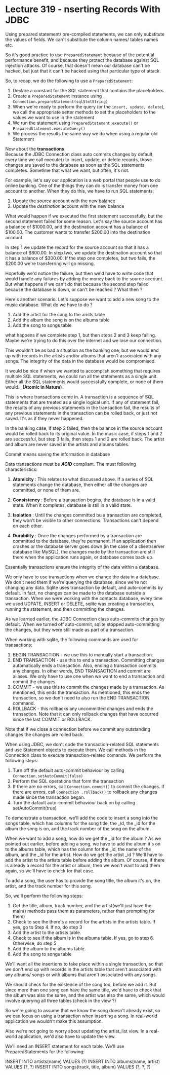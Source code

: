 # Lecture 319 - nserting Records With JDBC

Using prepared statement/ pre-compiled statements, we can only substitute the values of fields.
We can't substitute the column names/ tables names etc.

So it's good practice to use `PreparedStatement` because of the potential performance benefit, and because they 
protect the database against SQL injection attacks. Of course, that doesn't mean our database can't be hacked, but 
just that it can't be hacked using that particular type of attack.

So, to recap, we do the following to use a `PreparedStatement`: <br/>
1. Declare a constant for the SQL statement that contains the placeholders
2. Create a `PreparedStatement` instance using `Connection.prepareStatement(sqlStmtString)`
3. When we're ready to perform the query (or the `insert, update, delete`), we call the appropriate setter methods to 
set the placeholders to the values we want to use in the statement
4. We run the statement using `PreparedStatement.execute()` or `PreparedStatement.executeQuery()`
5. We process the results the same way we do when using a regular old Statement

Now about the **transactions**.<br/>
Because the JDBC Connection class auto commits changes by default, every time we call execute() to insert, update, or
delete records, those changes are saved to the database as soon as the SQL statements completes. Sometime that what 
we want, but often, it's not. 
 
For example, let's say our application is a web portal that people use to do online banking. One of the things they 
can do is transfer money from one account to another. When they do this, we have to run SQL statements: 

1. Update the _source_ account with the new balance
2. Update the _destination_ account with the new balance  
 
What would happen if we executed the first statement successfully, but the second statement failed for some reason. 
Let's say the source account has a balance of $1000.00, and the destination account has a balance of $100.00. The 
customer wants to transfer $200.00 into the destination account.

In step 1 we update the record for the source account so that it has a balance of $800.00. In step two, we update the
destination account so that it has a balance of $300.00. If the step one completes, but two fails, the $200.00 we're 
transferring will go missing.

Hopefully we'd notice the failure, but then we'd have to write code that would handle any failures by adding the 
money back to the source account. But what happens if we can't do that because the second step failed because the 
database is down, or can't be reached ? What then ? 

Here's another scenario. Let's suppose we want to add a new song to the music database. What do we have to do ?

1. Add the artist for the song to the arists table 
2. Add the album the song is on the albums table
3. Add the song to songs table

what happens if we complete step 1, but then steps 2 and 3 keep failing. Maybe we're trying to do this over the 
internet and we lose our connection.

This wouldn't be as bad a situation as the banking one, but we would end up with records in the artists and/or albums
that aren't associated with any songs. The integrity of the data in the database would be compromised.

It would be nice if when we wanted to accomplish something that requires multiple SQL statements, we could run all 
the statements as a single unit. Either all the SQL statements would successfully complete, or none of them would. 
**_(Atomic in Nature)**_ 

This is where transactions come in. A transaction is a sequence of SQL statements that are treated as a single 
logical unit. If any of statement fail, the results of any previous statements in the transaction fail, the results 
of any previous statements in the transaction can be rolled back, or just not saved. It's as if they never happened.

In the banking case, if step 2 failed, then the balance in the source account would be rolled back to its original 
value. In the music case, if steps 1 and 2 are successful, but step 3 fails, then steps 1 and 2 are rolled back. The 
artist and album are never saved in the artists and albums tables.

Commit means saving the information in database

Data transactions must be **_ACID_** compliant. The must following characteristics:

1. **Atomicity** : This relates to what discussed above. If a series of SQL statements change the database, then 
either all the changes are committed, or none of them are.

2. **Consistency** : Before a transaction begins, the database is in a valid state. When it completes, database is 
still in a valid state.

3. **Isolation** : Until the changes committed bu a transaction are completed, they won't be visible to other 
connections. Transactions can't depend on each other.

4. **Durability** : Once the changes performed by a transaction are committed to the database, they're permanent. If 
an application then crashes or the database server goes down (in the case of a client/server database like MySQL), 
the changes made by the transaction are still there when the application runs again, or database comes back up.

Essentially transactions ensure the integrity of the data within a database.

We only have to use transactions when we change the data in a database. We don't need them if we're querying the 
database, since we're not changing any data. Sqlite uses transaction by default, and auto-commits by default. In 
fact, no changes can be made to the database outside a transaction. When we were working with the contacts database, 
every time we used UDPATE, INSERT or DELETE, sqlite was creating a transaction, running the statement, and then 
committing the changes.

As we learned earlier, the JDBC Connection class auto-commits changes by default. When we turned off auto-commit, 
sqlite stopped auto-committing the changes, but they were still made as part of a transaction.

When working with sqlite, the following commands are used for transactions:

1. BEGIN TRANSACTION - we use this to manually start a transaction.
2. END TRANSACTION - use this to end a transaction. Committing changes automatically ends a transaction. Also, ending
 a transaction commits any changes. In other words, END TRANSACTION and commit are aliases. We only have to use one 
 when we want to end a transaction and commit the changes.
3. COMMIT - we use this to commit the changes made by a transaction. As mentioned, this ends the transaction. As 
mentioned, this ends the transaction, so we don't need to also run the END TRANSACTION command.
4. ROLLBACK - this rollbacks any uncommitted changes and ends the transaction. Note that it can only rollback changes
 that have occurred since the last COMMIT or ROLLBACK.
 
Note that if we close a connection before we commit any outstanding changes the changes are rolled back.

When using JDBC, we don't code the transaction-related SQL statements and use Statement objects to execute them.
We call methods in the Connection class to execute transaction-related comands. We perform the following steps:

1. Turn off the default auto-commit behaviour by calling `Connection.setAutoCommit(false)`
2. Perform the SQL operations that form the transaction
3. If there are no errors, call `Connection.commit()` to commit the changes. If there are errors, call `Connection
.rollback()` to rollback any changes made since the transaction began.
4. Turn the dafault auto-commit behaviour back on by calling setAutoCommit(true)

To demonstrate a transaction, we'll add the code to insert a song into the songs table, which has columns for the 
song title, the _id, the _id for the album the song is on, and the track number of the song on the album.

When we want to add a song, how do we get the _id for the album ? As we pointed out earlier, before adding a song, we
 have to add the album it's on to the albums table, which has the column for the _id, the name of the album, and the 
 _id for the artist. How do we get the artist _id ? We'll have to add the artist to the artists table before adding 
 the album. Of course, if there is already a record for the artist or album, then we won't want to add them again, so
  we'll have to check for that case.
  
To add a song, the user has to provide the song title, the album it's on, the artist, and the track number for this 
song.

So, we'll perform the following steps: 
1. Get the title, album, track number, and the artist(we'll just have the main() methods pass them as parameters, 
rather than prompting for them)
2. Check to see the there's a record for the artists in the artists table. If yes, go to Step 4. If no, do step 3
3. Add the artist to the artists table.
4. Check to see if the album is in the albums table. If yes, go to step 6. Otherwise, do step 5
5. Add the album to the albums table.
6. Add the song to songs table

We'll want all the insertions to take place within a single transaction, so that we don't end up with records in the 
artists table that aren't associated with any albums/ songs or with albums that aren't associated with any songs.

We should check for the existence of the song too, before we add it. But since more than one song can have the same 
title, we'd have to check that the album was also the same, and the artist was also the same, which would involve 
querying all three tables (check in the view ?)

So we're going to assume that we know the song doesn't already exist, so we can focus on using a transaction when 
inserting a song. In real-world application we wouldn't make this assumption.

Also we're not going to worry about updating the artist_list view. In a real-world application, we'd also have to 
update the view.

We'll need an INSERT statement for each table. We'll use PreparedStatements for the following: 

INSERT INTO artists(name) VALUES (?)
INSERT INTO albums(name, artist) VALUES (?, ?)
INSERT INTO songs(track, title, album) VALUES (?, ?, ?)